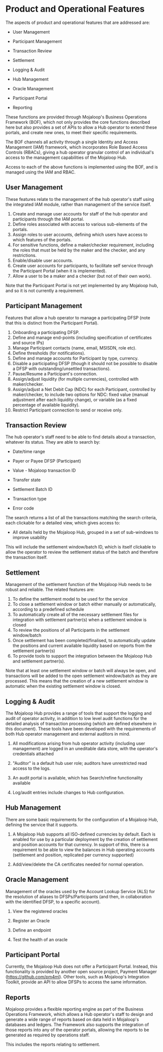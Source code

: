 # Product and Operational Features

The aspects of product and operational features that are addressed are:

-   User Management

-   Participant Management

-   Transaction Review

-   Settlement

-   Logging & Audit

-   Hub Management

-   Oracle Management

-   Participant Portal

-   Reporting

These functions are provided through Mojaloop's Business Operations
Framework (BOF), which not only provides the core functions described
here but also provides a set of APIs to allow a Hub operator to extend
these portals, and create new ones, to meet their specific requirements.

The BOF channels all activity through a single Identity and Access
Management (IAM) framework, which incorporates Role Based Access
Controls (RBACs), giving a hub operator granular control of an individual's
access to the management capabilities of the Mojaloop Hub.

Access to each of the above functions is implemented using the BOF, and
is managed using the IAM and RBAC.

## User Management 

These features relate to the management of the hub operator's staff
using the integrated IAM module, rather than management of the service
itself.

1.  Create and manage user accounts for staff of the hub operator and
    participants through the IAM portal.
2.  Define roles associated with access to various sub-elements of the
    portals.
3.  Assign roles to user accounts, defining which users have access to
    which features of the portals.
4.  For sensitive functions, define a maker/checker requirement,
    including the roles that must be held by the maker and the checker,
    and any restrictions.
5.  Enable/disable user accounts.
6.  Create user accounts for participants, to facilitate self service
    through the Participant Portal (when it is implemented).
7.  Allow a user to be a maker and a checker (but not of their own
    work).

Note that the Participant Portal is not yet implemented by any Mojaloop
hub, and so it is not currently a requirement.

## Participant Management

Features that allow a hub operator to manage a participating DFSP (note
that this is distinct from the Participant Portal).

1.  Onboarding a participating DFSP.
2.  Define and manage end-points (including specification of
    certificates and source IPs)
3.  Manage Participant contacts (name, email, MSISDN, role etc).
4.  Define thresholds (for notifications).
5.  Define and manage accounts for Participant by type, currency.
6.  Disable a participating DFSP (though it should not be possible to
    disable a DFSP with outstanding/unsettled transactions).
7.  Pause/Resume a Participant's connection.
8.  Assign/adjust liquidity (for multiple currencies), controlled with
    maker/checker.
9.  Assign/adjust a Net Debit Cap (NDC) for each Participant, controlled
    by maker/checker, to include two options for NDC: fixed value
    (manual adjustment after each liquidity change), or variable (as a
    fixed percentage of available liquidity).
10. Restrict Participant connection to send or receive only.

## Transaction Review

The hub operator's staff need to be able to find details about a
transaction, whatever its status. They are able to search by:

-   Date/time range

-   Payer or Payee DFSP (Participant)

-   Value - Mojaloop transaction ID

-   Transfer state

-   Settlement Batch ID

-   Transaction type

-   Error code

The search returns a list of all the transactions matching the search
criteria, each clickable for a detailed view, which gives access to:

-   All details held by the Mojaloop Hub, grouped in a set of
    sub-windows to improve usability

This will include the settlement window/batch ID, which is itself
clickable to allow the operator to review the settlement status of the
batch and therefore the transaction itself.

## Settlement

Management of the settlement function of the Mojaloop Hub needs to be
robust and reliable. The related features are:

1.  To define the settlement model to be used for the service
2.  To close a settlement window or batch either manually or
    automatically, according to a predefined schedule
3.  To automatically create all of the necessary settlement files for
    integration with settlement partner(s) when a settlement window is
    closed
4.  To review the positions of all Participants in the settlement
    window/batch
5.  Once settlement has been completed/finalised, to automatically
    update the positions and current available liquidity based on
    reports from the settlement partner(s)
6.  To provide tools to support the integration between the Mojaloop Hub
    and settlement partner(s).

Note that at least one settlement window or batch will always be open,
and transactions will be added to the open settlement window/batch as
they are processed. This means that the creation of a new settlement
window is automatic when the existing settlement window is closed.

## Logging & Audit 

The Mojaloop Hub provides a range of tools that support the logging and
audit of operator activity, in addition to low level audit functions for
the detailed analysis of transaction processing (which are defined
elsewhere in this document). These tools have been developed with the
requirements of both Hub operator management and external auditors in
mind.

1.  All modifications arising from hub operator activity (including user
    management) are logged in an uneditable data store, with the
    operator's credentials attached

2.  "Auditor" is a default hub user role; auditors have unrestricted
    read access to the logs.

3.  An audit portal is available, which has Search/refine functionality
    available

4.  Log/audit entries include changes to Hub configuration.

## Hub Management 

There are some basic requirements for the configuration of a Mojaloop
Hub, defining the service that it supports.

1.  A Mojaloop Hub supports all ISO-defined currencies by default. Each
    is enabled for use by a particular deployment by the creation of
    settlement and position accounts for that currency. In support of
    this, there is a requirement to be able to view the balances in Hub
    operating accounts (settlement and position, replicated per currency
    supported)

2.  Add/view/delete the CA certificates needed for normal operation.

## Oracle Management

Management of the oracles used by the Account Lookup Service (ALS) for
the resolution of aliases to DFSPs/Participants (and then, in
collaboration with the identified DFSP, to a specific account).

1.  View the registered oracles

2.  Register an Oracle

3.  Define an endpoint

4.  Test the health of an oracle

## Participant Portal

Currently, the Mojaloop Hub does not offer a Participant Portal.
Instead, this functionality is provided by another open source project,
Payment Manager (<https://github.com/pm4ml>). Other tools, such as
Mojaloop's Integration Toolkit, provide an API to allow DFSPs to access
the same information.

## Reports

Mojaloop provides a flexible reporting engine as part of the Business
Operations Framework, which allows a Hub operator's staff to design and
generate a wide range of reports based on data held in Mojaloop's
databases and ledgers. The Framework also supports the integration of
those reports into any of the operator portals, allowing the reports to
be generated as required by operations staff.

This includes the reports relating to settlement.